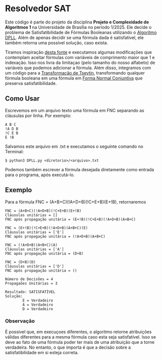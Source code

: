 # Resolvedor SAT
Este código é parte do projeto da disciplina **Projeto e Complexidade de Algoritmos 1** na Universidade de Brasília no período 1/2025. Ele decide o problema de Satisfatibilidade de Fórmulas Booleanas utilizando o [Algoritmo DPLL](https://en.wikipedia.org/wiki/DPLL_algorithm). Além de apenas decidir se uma fórmula dada é satisfatível, ele também retorna uma possível solução, caso exista.

Tiramos inspiração [desta fonte](https://github.com/safwankdb/SAT-Solver-using-DPLL) e executamos algumas modificações que contemplam aceitar fórmulas com variáveis de comprimento maior que 1 e indexação. Isso nos livra da limitaçao (pelo tamanho do nosso alfabeto) de variáveis que podemos adicionar a fórmula. Além disso, integramos com um código para a [Transformação de Tseytin](https://pt.wikipedia.org/wiki/Transformação_de_Tseytin), transformando qualquer fórmula booleana em uma fórmula em [Forma Normal Conjuntiva](https://en.wikipedia.org/wiki/Conjunctive_normal_form) que preserva satisfatibilidade.  

## Como Usar
Escrevemos em um arquivo texto uma fórmula em FNC separando as cláusulas por linha. Por exemplo:
```
A B C
!A D B
!C E B
E !B
```
Salvamos este arquivo em .txt e executamos o seguinte comando no Terminal:

```
$ python3 DPLL.py <diretorio>/<arquivo>.txt
```

Podemos também escrever a fórmula desejada diretamente como entrada para o programa, após executá-lo.

## Exemplo

Para a fórmula FNC = (A+B+C)(!A+D+B)(!C+E+B)(E+!B), retornaremos

```
FNC = (A+B+C)(!A+D+B)(!C+E+B)(E+!B)
Cláusulas unitárias = []
FNC após propagação unitária = (E+!B)(!C+E+B)(!A+D+B)(A+B+C)

FNC = (E+!B)(!C+E+B)(!A+D+B)(A+B+C)(E)
Cláusulas unitárias = ['E']
FNC após propagação unitária = (!A+D+B)(A+B+C)

FNC = (!A+D+B)(A+B+C)(A)
Cláusulas unitárias = ['A']
FNC após propagação unitária = (D+B)

FNC = (D+B)(D)
Cláusulas unitárias = ['D']
FNC após propagação unitária = ()

Número de Decisões = 4
Propagaões Unitárias = 3

Resultado: SATISFATÍVEL
Solução:
		E = Verdadeiro
		A = Verdadeiro
		D = Verdadeiro
```

### Observação
É possível que, em execuçoes diferentes, o algoritmo retorne atribuições válidas diferentes para a mesma fórmula caso esta seja satisfatível. Isso se deve ao fato de uma fórmula poder ter mais de uma atribuição que a torne verdadeira. No entanto, o que importa é que a decisão sobre a satisfatibilidade em si esteja correta.
